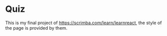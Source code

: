 # Quiz

This is my final project of https://scrimba.com/learn/learnreact, the style of the page is provided by them.
